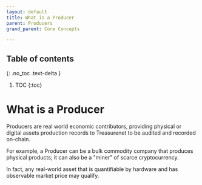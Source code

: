 ```yaml
---
layout: default
title: What is a Producer
parent: Producers
grand_parent: Core Concepts

---
```


## Table of contents
{: .no_toc .text-delta }

1. TOC
{:toc}

# What is a Producer

Producers are real world economic contributors, providing physical or digital assets production records to Treasurenet to be audited and recorded on-chain.

For example, a Producer can be a bulk commodity company that produces physical products; it can also be a "miner" of scarce cryptocurrency.

In fact, any real-world asset that is quantifiable by hardware and has observable market price may qualify.